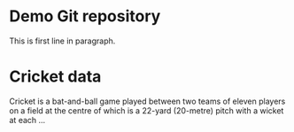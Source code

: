 # Demo Git repository

This is first line in paragraph.

# Cricket data

Cricket is a bat-and-ball game played between two teams of eleven players on a field at the centre of which is a 22-yard (20-metre) pitch with a wicket at each ...